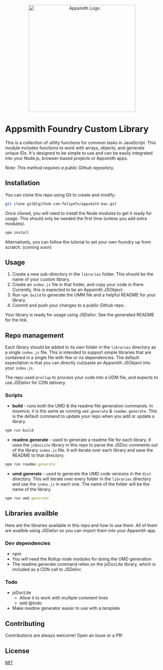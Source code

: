 <p align="center">
<a href="https://www.appsmith.com?utm_source=github&utm_medium=organic&utm_campaign=readme">
  <img src="static/appsmith_logo_white.png" alt="Appsmith Logo" width="350">
</a>
</p>

# Appsmith Foundry Custom Library

This is a collection of utility functions for common tasks in JavaScript. This module includes functions to work with arrays, objects, and generate unique IDs. It's designed to be simple to use and can be easily integrated into your Node.js, browser-based projects or Appsmith apps.

*Note: This method requires a public Github repository.*

## Installation

You can clone this repo using Git to create and modify:

```sh
git clone git@[github.com:felipefo/appsmith-bac.git
```
Once cloned, you will need to install the Node modules to get it ready for usage. This should only be needed the first time (unless you add extra modules).
```sh
npm install
```
Alternatively, you can follow the tutorial to set your own foundry up from scratch. (coming soon)

## Usage
1. Create a new sub-directory in the `libraries` folder. This should be the name of your custom library.
2. Create an `index.js` file in that folder, and copy your code in there. Currently, this is expected to be an Appsmith JSObject.
3. Run `npm build` to generate the UMM file and a helpful README for your library. 
4. Commit and push your changes to a public Github repo.

Your library is ready for usage using JSDelivr. See the generated README for the link.

## Repo management
Each library should be added to its own folder in the `libraries` directory as a single `index.js` file. This is intended to support simple libraries that are contained in a single file with few or no dependencies. The default expectation is that you can directly cut/paste an Appsmith JSObject into your `index.js`.

The repo used `@rollup` to process your code into a UDM file, and expects to use JSDelivr for CDN delivery. 

### Scripts
- **build** - runs both the UMD & the readme file generation commands. In essence, it is the same as running `umd.generate` & `readme.generate`. This is the default command to update your repo when you add or update a library.
```js
npm run build
```
- **readme.generate** - used to generate a readme file for each library. It uses the `jsDocLite` library in this repo to parse the JSDoc comments out of the library `index.js` file. It will iterate over each library and save the README to that directory.
```js
npm run readme.generate
```
- **umd.generate** - used to generate the UMD code versions in the `dist` directory. This will iterate over every folder in the `libraries` directory and use the `index.js` in each one. The name of the folder will be the name of the library.
```js
npm run umd.generate
```

## Libraries availble

Here are the libraries available in this repo and how to use them. All of them are availble using JSDelivr so you can import them into your Appsmith app.


### Dev dependencies
- npm
- You will need the Rollup node modules for doing the UMD generation
- The readme.generate command relies on the jsDocLite library, which is included as a CDN call to JSDelivr.

### Todo
- jsDocLite
  - Allow it to work with multiple comment lines
  - add @todo
- Make readme generator easier to use with a template

## Contributing

Contributions are always welcome! Open an issue or a PR!

## License

[MIT](https://choosealicense.com/licenses/mit/)
